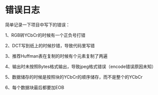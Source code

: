 # 错误日志

简单记录一下项目中写下的错误：

1、RGB转YCbCr的时候有一个正负号打错

2、DCT写到纸上的时候抄错，导致代码里写错

3、推荐Huffman表在复制的时候有个元素复制了两遍

4、输出时未按照Bytes格式输出，导致jpeg格式错误（encode错误原因未知）

5、数据储存的时候是按照块的YCbCr的顺序储存，而不是整个的YCbCr

6、每个数据块最后都要加EOB